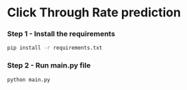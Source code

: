 # Click Through Rate prediction 


### Step 1 - Install the requirements

```bash
pip install -r requirements.txt
```

### Step 2 - Run main.py file

```bash
python main.py
```

